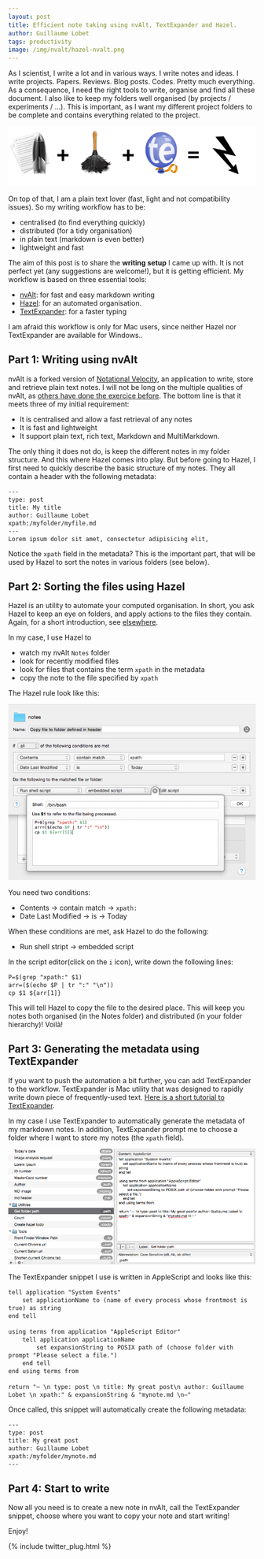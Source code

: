 ```yaml
---
layout: post
title: Efficient note taking using nvAlt, TextExpander and Hazel.
author: Guillaume Lobet
tags: productivity
image: /img/nvalt/hazel-nvalt.png
---
```

As I scientist, I write a lot and in various ways. I write notes and ideas. I write projects. Papers. Reviews. Blog posts. Codes. Pretty much everything. As a consequence, I need the right tools to write, organise and find all these document. I also like to keep my folders well organised (by projects / experiments / ...). This is important, as I want my different project folders to be complete and contains everything related to the project. 


![legend ](/img/nvalt/hazel-nvalt.png)


On top of that, I am a plain text lover (fast, light and not compatibility issues). So my writing workflow has to be:

- centralised (to find everything quickly)
- distributed (for a tidy organisation)
- in plain text (markdown is even better)
- lightweight and fast

The aim of this post is to share the **writing setup** I came up with. It is not perfect yet (any suggestions are welcome!), but it is getting efficient. My workflow is based on three essential tools: 

- [nvAlt](http://brettterpstra.com/projects/nvalt/): for fast and easy markdown writing
- [Hazel](http://www.noodlesoft.com/hazel.php): for an automated organisation.
- [TextExpander](http://smilesoftware.com/TextExpander/index.html): for a faster typing

<div class="message">
I am afraid this workflow is only for Mac users, since neither Hazel nor TextExpander are available for Windows..
</div>

## Part 1: Writing using nvAlt

nvAlt is a forked version of [Notational Velocity](http://notational.net/), an application to write, store and retrieve plain text notes. I will not be long on the multiple qualities of nvAlt, as [others have done the exercice before](http://www.macworld.com/article/2047073/nvalt-review-makes-writing-and-finding-plain-text-notes-simple.html). The bottom line is that it meets three of my initial requirement:

- It is centralised and allow a fast retrieval of any notes
- It is fast and lightweight
- It support plain text, rich text, Markdown and MultiMarkdown.

The only thing it does not do, is keep the different notes in my folder structure. And this where Hazel comes into play. But before going to Hazel, I first need to quickly describe the basic structure of my notes. They all contain a header with the following metadata:

	---
	type: post
	title: My title
	author: Guillaume Lobet
	xpath:/myfolder/myfile.md
	---
	Lorem ipsum dolor sit amet, consectetur adipisicing elit, 

Notice the `xpath` field in the metadata? This is the important part, that will be used by Hazel to sort the notes in various folders (see below). 

## Part 2: Sorting the files using Hazel

Hazel is an utility to automate your computed organisation. In short, you ask Hazel to keep an eye on folders, and apply actions to the files they contain. Again, for a short introduction, see [elsewhere](http://computers.tutsplus.com/tutorials/9-hazel-rules-to-increase-your-productivity--mac-47144).

In my case, I use Hazel to

- watch my nvAlt `Notes` folder
- look for recently modified files
- look for files that contains the term `xpath` in the metadata
- copy the note to the file specified by `xpath`

The Hazel rule look like this:

![legend ](/img/nvalt/hazel.png)

You need two conditions:

- Contents -> contain match -> `xpath:`
- Date Last Modified -> is -> Today

When these conditions are met, ask Hazel to do the following:

- Run shell stript -> embedded script

In the script editor(click on the `i` icon), write down the following lines:

	P=$(grep "xpath:" $1) 
	arr=($(echo $P | tr ":" "\n"))
	cp $1 ${arr[1]}
	
This will tell Hazel to copy the file to the desired place. This will keep you notes both organised (in the Notes folder) and distributed (in your folder hierarchy)! Voilà!



## Part 3: Generating the metadata using TextExpander

If you want to push the automation a bit further, you can add TextExpander to the workflow. TextExpander is Mac utility that was designed to rapidly write down piece of frequently-used text. [Here is a short tutorial to TextExpander](http://lifehacker.com/a-comprehensive-guide-to-textexpander-1616374942).

In my case I use TextExpander to automatically generate the metadata of my markdown notes. In addition, TextExpander prompt me to choose a folder where I want to store my notes (the `xpath` field).


![legend ](/img/nvalt/textexpander.png)


The TextExpander snippet I use is written in AppleScript and looks like this: 

	tell application "System Events"
    	set applicationName to (name of every process whose frontmost is true) as string
	end tell

	using terms from application "AppleScript Editor"
    	tell application applicationName
        	set expansionString to POSIX path of (choose folder with prompt "Please select a file.")
    	end tell
	end using terms from

	return "— \n type: post \n title: My great post\n author: Guillaume Lobet \n xpath:" & expansionString & "mynote.md \n—"


Once called, this snippet will automatically create the following metadata:

	---
	type: post
	title: My great post
	author: Guillaume Lobet
	xpath:/myfolder/mynote.md
	---



## Part 4: Start to write

Now all you need is to create a new note in nvAlt, call the TextExpander snippet, choose where you want to copy your note and start writing!

Enjoy!


{% include twitter_plug.html %}



